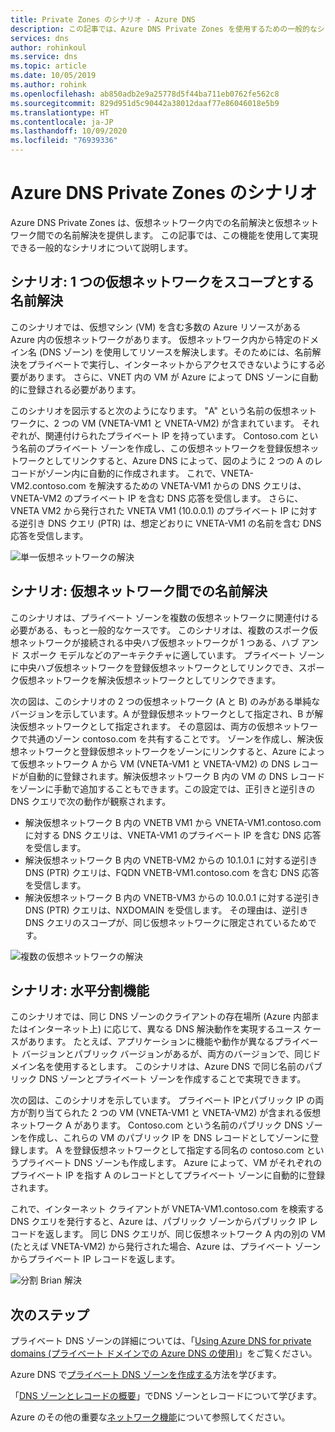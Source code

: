 ```yaml
---
title: Private Zones のシナリオ - Azure DNS
description: この記事では、Azure DNS Private Zones を使用するための一般的なシナリオについて説明します。
services: dns
author: rohinkoul
ms.service: dns
ms.topic: article
ms.date: 10/05/2019
ms.author: rohink
ms.openlocfilehash: ab850adb2e9a25778d5f44ba711eb0762fe562c8
ms.sourcegitcommit: 829d951d5c90442a38012daaf77e86046018e5b9
ms.translationtype: HT
ms.contentlocale: ja-JP
ms.lasthandoff: 10/09/2020
ms.locfileid: "76939336"
---
```

# <a name="azure-dns-private-zones-scenarios"></a>Azure DNS Private Zones のシナリオ

Azure DNS Private Zones は、仮想ネットワーク内での名前解決と仮想ネットワーク間での名前解決を提供します。 この記事では、この機能を使用して実現できる一般的なシナリオについて説明します。

## <a name="scenario-name-resolution-scoped-to-a-single-virtual-network"></a>シナリオ: 1 つの仮想ネットワークをスコープとする名前解決
このシナリオでは、仮想マシン (VM) を含む多数の Azure リソースがある Azure 内の仮想ネットワークがあります。 仮想ネットワーク内から特定のドメイン名 (DNS ゾーン) を使用してリソースを解決します。そのためには、名前解決をプライベートで実行し、インターネットからアクセスできないようにする必要があります。 さらに、VNET 内の VM が Azure によって DNS ゾーンに自動的に登録される必要があります。 

このシナリオを図示すると次のようになります。 "A" という名前の仮想ネットワークに、2 つの VM (VNETA-VM1 と VNETA-VM2) が含まれています。 それぞれが、関連付けられたプライベート IP を持っています。 Contoso.com という名前のプライベート ゾーンを作成し、この仮想ネットワークを登録仮想ネットワークとしてリンクすると、Azure DNS によって、図のように 2 つの A のレコードがゾーン内に自動的に作成されます。 これで、VNETA-VM2.contoso.com を解決するための VNETA-VM1 からの DNS クエリは、VNETA-VM2 のプライベート IP を含む DNS 応答を受信します。 さらに、VNETA VM2 から発行された VNETA VM1 (10.0.0.1) のプライベート IP に対する逆引き DNS クエリ (PTR) は、想定どおりに VNETA-VM1 の名前を含む DNS 応答を受信します。 

![単一仮想ネットワークの解決](./media/private-dns-scenarios/single-vnet-resolution.png)

## <a name="scenario-name-resolution-across-virtual-networks"></a>シナリオ: 仮想ネットワーク間での名前解決

このシナリオは、プライベート ゾーンを複数の仮想ネットワークに関連付ける必要がある、もっと一般的なケースです。 このシナリオは、複数のスポーク仮想ネットワークが接続される中央ハブ仮想ネットワークが 1 つある、ハブ アンド スポーク モデルなどのアーキテクチャに適しています。 プライベート ゾーンに中央ハブ仮想ネットワークを登録仮想ネットワークとしてリンクでき、スポーク仮想ネットワークを解決仮想ネットワークとしてリンクできます。 

次の図は、このシナリオの 2 つの仮想ネットワーク (A と B) のみがある単純なバージョンを示しています。A が登録仮想ネットワークとして指定され、B が解決仮想ネットワークとして指定されます。 その意図は、両方の仮想ネットワークで共通のゾーン contoso.com を共有することです。 ゾーンを作成し、解決仮想ネットワークと登録仮想ネットワークをゾーンにリンクすると、Azure によって仮想ネットワーク A から VM (VNETA-VM1 と VNETA-VM2) の DNS レコードが自動的に登録されます。解決仮想ネットワーク B 内の VM の DNS レコードをゾーンに手動で追加することもできます。この設定では、正引きと逆引きの DNS クエリで次の動作が観察されます。
* 解決仮想ネットワーク B 内の VNETB VM1 から VNETA-VM1.contoso.com に対する DNS クエリは、VNETA-VM1 のプライベート IP を含む DNS 応答を受信します。
* 解決仮想ネットワーク B 内の VNETB-VM2 からの 10.1.0.1 に対する逆引き DNS (PTR) クエリは、FQDN VNETB-VM1.contoso.com を含む DNS 応答を受信します。  
* 解決仮想ネットワーク B 内の VNETB-VM3 からの 10.0.0.1 に対する逆引き DNS (PTR) クエリは、NXDOMAIN を受信します。 その理由は、逆引き DNS クエリのスコープが、同じ仮想ネットワークに限定されているためです。 


![複数の仮想ネットワークの解決](./media/private-dns-scenarios/multi-vnet-resolution.png)

## <a name="scenario-split-horizon-functionality"></a>シナリオ: 水平分割機能

このシナリオでは、同じ DNS ゾーンのクライアントの存在場所 (Azure 内部またはインターネット上) に応じて、異なる DNS 解決動作を実現するユース ケースがあります。 たとえば、アプリケーションに機能や動作が異なるプライベート バージョンとパブリック バージョンがあるが、両方のバージョンで、同じドメイン名を使用するとします。 このシナリオは、Azure DNS で同じ名前のパブリック DNS ゾーンとプライベート ゾーンを作成することで実現できます。

次の図は、このシナリオを示しています。 プライベート IPとパブリック IP の両方が割り当てられた 2 つの VM (VNETA-VM1 と VNETA-VM2) が含まれる仮想ネットワーク A があります。 Contoso.com という名前のパブリック DNS ゾーンを作成し、これらの VM のパブリック IP を DNS レコードとしてゾーンに登録します。 A を登録仮想ネットワークとして指定する同名の contoso.com というプライベート DNS ゾーンも作成します。 Azure によって、VM がそれぞれのプライベート IP を指す A のレコードとしてプライベート ゾーンに自動的に登録されます。

これで、インターネット クライアントが VNETA-VM1.contoso.com を検索する DNS クエリを発行すると、Azure は、パブリック ゾーンからパブリック IP レコードを返します。 同じ DNS クエリが、同じ仮想ネットワーク A 内の別の VM (たとえば VNETA-VM2) から発行された場合、Azure は、プライベート ゾーンからプライベート IP レコードを返します。 

![分割 Brian 解決](./media/private-dns-scenarios/split-brain-resolution.png)

## <a name="next-steps"></a>次のステップ
プライベート DNS ゾーンの詳細については、「[Using Azure DNS for private domains (プライベート ドメインでの Azure DNS の使用)](private-dns-overview.md)」をご覧ください。

Azure DNS で[プライベート DNS ゾーンを作成する](./private-dns-getstarted-powershell.md)方法を学びます。

「[DNS ゾーンとレコードの概要](dns-zones-records.md)」でDNS ゾーンとレコードについて学びます。

Azure のその他の重要な[ネットワーク機能](../networking/networking-overview.md)について参照してください。


